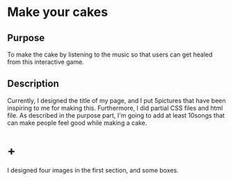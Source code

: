 # Make your cakes

## Purpose
To make the cake by listening to the music so that users can get healed from this interactive game.

## Description
Currently, I designed the title of my page, and I put 5pictures that have been inspiring to me for making this. Furthermore, I did partial CSS files and html file. As described in the purpose part, I'm going to add at least 10songs that can make people feel good while making a cake.
# +
I designed four images in the first section, and some boxes. 
